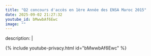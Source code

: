 ```yaml
---
title: "Q2 concours d'accès en 1ère Année des ENSA Maroc 2015"
date: 2025-09-02 21:27:32 
youtube_id: bMwwbAf6Ewc
image: ""
---
```

description: |
  
{% include youtube-privacy.html id="bMwwbAf6Ewc" %}
